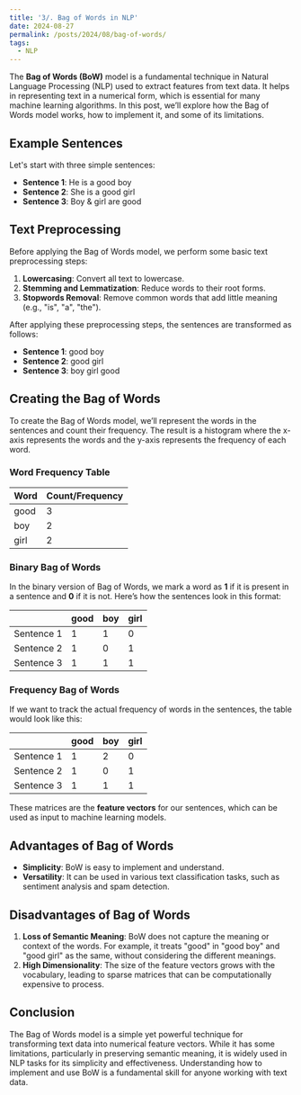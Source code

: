 ```yaml
---
title: '3/. Bag of Words in NLP'
date: 2024-08-27
permalink: /posts/2024/08/bag-of-words/
tags:
  - NLP
---
```


The **Bag of Words (BoW)** model is a fundamental technique in Natural Language Processing (NLP) used to extract features from text data. It helps in representing text in a numerical form, which is essential for many machine learning algorithms. In this post, we’ll explore how the Bag of Words model works, how to implement it, and some of its limitations.

## Example Sentences

Let's start with three simple sentences:

- **Sentence 1**: He is a good boy
- **Sentence 2**: She is a good girl
- **Sentence 3**: Boy & girl are good

## Text Preprocessing

Before applying the Bag of Words model, we perform some basic text preprocessing steps:

1. **Lowercasing**: Convert all text to lowercase.
2. **Stemming and Lemmatization**: Reduce words to their root forms.
3. **Stopwords Removal**: Remove common words that add little meaning (e.g., "is", "a", "the").

After applying these preprocessing steps, the sentences are transformed as follows:

- **Sentence 1**: good boy
- **Sentence 2**: good girl
- **Sentence 3**: boy girl good

## Creating the Bag of Words

To create the Bag of Words model, we’ll represent the words in the sentences and count their frequency. The result is a histogram where the x-axis represents the words and the y-axis represents the frequency of each word.

### Word Frequency Table

| Word  | Count/Frequency |
|-------|-----------------|
| good  | 3               |
| boy   | 2               |
| girl  | 2               |

### Binary Bag of Words

In the binary version of Bag of Words, we mark a word as **1** if it is present in a sentence and **0** if it is not. Here’s how the sentences look in this format:

|          | good | boy | girl |
|----------|------|-----|------|
| Sentence 1 | 1    | 1   | 0    |
| Sentence 2 | 1    | 0   | 1    |
| Sentence 3 | 1    | 1   | 1    |

### Frequency Bag of Words

If we want to track the actual frequency of words in the sentences, the table would look like this:

|          | good | boy | girl |
|----------|------|-----|------|
| Sentence 1 | 1    | 2   | 0    |
| Sentence 2 | 1    | 0   | 1    |
| Sentence 3 | 1    | 1   | 1    |

These matrices are the **feature vectors** for our sentences, which can be used as input to machine learning models.

## Advantages of Bag of Words

- **Simplicity**: BoW is easy to implement and understand.
- **Versatility**: It can be used in various text classification tasks, such as sentiment analysis and spam detection.

## Disadvantages of Bag of Words

1. **Loss of Semantic Meaning**: BoW does not capture the meaning or context of the words. For example, it treats "good" in "good boy" and "good girl" as the same, without considering the different meanings.
2. **High Dimensionality**: The size of the feature vectors grows with the vocabulary, leading to sparse matrices that can be computationally expensive to process.

## Conclusion

The Bag of Words model is a simple yet powerful technique for transforming text data into numerical feature vectors. While it has some limitations, particularly in preserving semantic meaning, it is widely used in NLP tasks for its simplicity and effectiveness. Understanding how to implement and use BoW is a fundamental skill for anyone working with text data.
